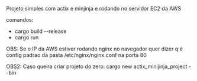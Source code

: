 Projeto simples com actix e minjinja e rodando no servidor EC2 da AWS

comandos:
- cargo build --release
- cargo run

OBS: Se o IP da AWS estiver rodando nginx no navegador quer dizer q é config padrao 
da pasta /etc/nginx/nginx.conf na porta 80

OBS2: Caso queira criar projeto do zero: cargo new actix_minijinja_project --bin
